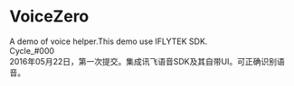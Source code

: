 # VoiceZero
A demo of voice helper.This demo use IFLYTEK SDK.<br />
Cycle_#000<br />
2016年05月22日，第一次提交。集成讯飞语音SDK及其自带UI。可正确识别语音。
  

